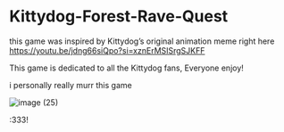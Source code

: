 # Kittydog-Forest-Rave-Quest
this game was inspired by Kittydog’s original animation meme right here https://youtu.be/jdng66siQpo?si=xznErMSISrgSJKFF

This game is dedicated to all the Kittydog fans, Everyone enjoy!

i personally really murr this game

![image (25)](https://github.com/user-attachments/assets/62710e85-4ba1-4642-b305-22613eebe129)


:333!
